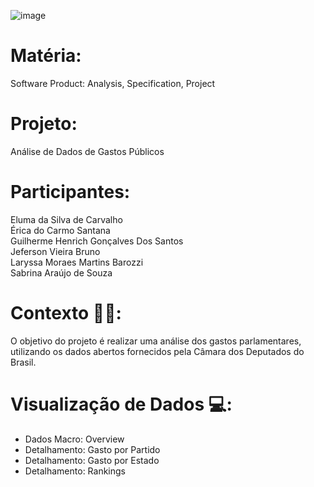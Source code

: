 ![image](https://github.com/Sabrinaara/Impacta-dados/blob/main/Analize%20de%20gastos%20dos%20deputados.gif?raw=true)


# Matéria:
Software Product: Analysis, Specification, Project </br>
# **Projeto:** </br>
 Análise de Dados de Gastos Públicos </br>
# **Participantes:** 
Eluma da Silva de Carvalho </br>
Érica do Carmo Santana </br>
Guilherme Henrich Gonçalves Dos Santos </br>
⁠Jeferson Vieira Bruno  </br>
Laryssa Moraes Martins Barozzi </br>
Sabrina Araújo de Souza  </br>

# Contexto 🤵‍♀️: </br>
O objetivo do projeto é realizar uma análise dos gastos parlamentares, utilizando os dados abertos fornecidos pela Câmara dos Deputados do Brasil.</br>

# Visualização de Dados 💻: </br>
- Dados Macro: Overview </br>
- Detalhamento: Gasto por Partido </br>
- Detalhamento: Gasto por Estado </br>
- Detalhamento: Rankings </br>


